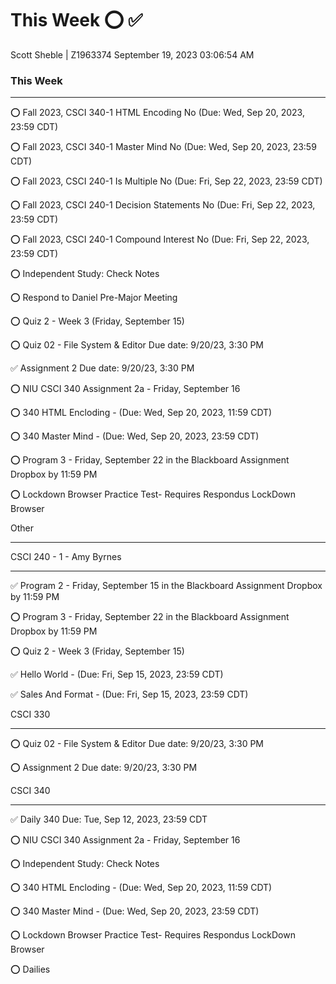 # This Week      ⭕ ✅ 
Scott Sheble | Z1963374                                             September 19, 2023 03:06:54 AM                


### This Week
__________________________________________________________________________________________________
⭕ Fall 2023, CSCI 340-1	HTML Encoding	No	(Due: Wed, Sep 20, 2023, 23:59 CDT)

⭕ Fall 2023, CSCI 340-1	Master Mind	No	(Due: Wed, Sep 20, 2023, 23:59 CDT)

⭕ Fall 2023, CSCI 240-1	Is Multiple	No	(Due: Fri, Sep 22, 2023, 23:59 CDT)	

⭕ Fall 2023, CSCI 240-1	Decision Statements	No	(Due: Fri, Sep 22, 2023, 23:59 CDT)

⭕ Fall 2023, CSCI 240-1	Compound Interest	No	(Due: Fri, Sep 22, 2023, 23:59 CDT)

⭕ Independent Study: Check Notes

⭕ Respond to Daniel Pre-Major Meeting

⭕ Quiz 2 - Week 3 (Friday, September 15)

⭕ Quiz 02 - File System & Editor Due date: 9/20/23, 3:30 PM

✅ Assignment 2 Due date: 9/20/23, 3:30 PM

⭕ NIU CSCI 340 Assignment 2a - Friday, September 16

⭕ 340 HTML Encloding - (Due: Wed, Sep 20, 2023, 11:59 CDT)

⭕ 340 Master Mind - (Due: Wed, Sep 20, 2023, 23:59 CDT)

⭕ Program 3 - Friday, September 22 in the Blackboard Assignment Dropbox by 11:59 PM

⭕ Lockdown Browser Practice Test- Requires Respondus LockDown Browser



Other
__________________________________________________________________________________________________




CSCI 240 - 1 - Amy Byrnes
__________________________________________________________________________________________________
✅ Program 2 - Friday, September 15 in the Blackboard Assignment Dropbox by 11:59 PM

⭕ Program 3 - Friday, September 22 in the Blackboard Assignment Dropbox by 11:59 PM

⭕ Quiz 2 - Week 3 (Friday, September 15)

✅ Hello World - (Due: Fri, Sep 15, 2023, 23:59 CDT)

✅ Sales And Format - (Due: Fri, Sep 15, 2023, 23:59 CDT)



CSCI 330
__________________________________________________________________________________________________
⭕ Quiz 02 - File System & Editor Due date: 9/20/23, 3:30 PM

⭕ Assignment 2 Due date: 9/20/23, 3:30 PM


CSCI 340
__________________________________________________________________________________________________
✅ Daily 340 Due: Tue, Sep 12, 2023, 23:59 CDT

⭕ NIU CSCI 340 Assignment 2a - Friday, September 16

⭕ Independent Study: Check Notes

⭕ 340 HTML Encloding - (Due: Wed, Sep 20, 2023, 11:59 CDT)

⭕ 340 Master Mind - (Due: Wed, Sep 20, 2023, 23:59 CDT)

⭕ Lockdown Browser Practice Test- Requires Respondus LockDown Browser

⭕ Dailies

